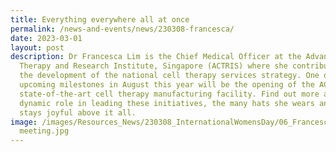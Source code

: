 ```yaml
---
title: Everything everywhere all at once
permalink: /news-and-events/news/230308-francesca/
date: 2023-03-01
layout: post
description: Dr Francesca Lim is the Chief Medical Officer at the Advanced Cell
  Therapy and Research Institute, Singapore (ACTRIS) where she contributes to
  the development of the national cell therapy services strategy. One of its
  upcoming milestones in August this year will be the opening of the ACTRIS
  state-of-the-art cell therapy manufacturing facility. Find out more about her
  dynamic role in leading these initiatives, the many hats she wears and how she
  stays joyful above it all.
image: /images/Resources_News/230308_InternationalWomensDay/06_Francesca/4_Francesca
  meeting.jpg
---
```

